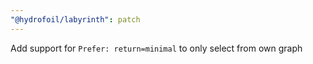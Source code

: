 ```yaml
---
"@hydrofoil/labyrinth": patch
---
```


Add support for `Prefer: return=minimal` to only select from own graph
